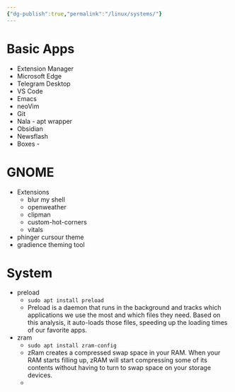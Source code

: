 ```yaml
---
{"dg-publish":true,"permalink":"/linux/systems/"}
---
```


# Basic Apps
- Extension Manager
- Microsoft Edge
- Telegram Desktop
- VS Code
- Emacs
- neoVim
- Git
- Nala - apt wrapper
- Obsidian 
- Newsflash
- Boxes - 

# GNOME
- Extensions
	- blur my shell
	- openweather
	- clipman
	- custom-hot-corners
	- vitals
- phinger cursour theme 
- gradience theming tool
# System
- preload 
	- `sudo apt install preload`
	- Preload is a daemon that runs in the background and tracks which applications we use the most and which files they need. Based on this analysis, it auto-loads those files, speeding up the loading times of our favorite apps.
- zram
	- `sudo apt install zram-config`
	- zRam creates a compressed swap space in your RAM. When your RAM starts filling up, zRAM will start compressing some of its contents without having to turn to swap space on your storage devices.
	- 